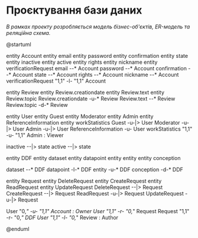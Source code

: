# Проєктування бази даних

*В рамках проекту розробляється модель бізнес-об'єктів, ER-модель та реляційна схема.*

@startuml

entity Account
entity email
entity password
entity confirmation
entity state
entity inactive
entity active
entity rights
entity nickname
entity verificationRequest
 email --* Account
 password --* Account
 confirmation --* Account
 state --* Account
 rights --* Account
 nickname --* Account
 verificationRequest "1,1" -l- "1,1" Account

entity Review
entity Review.creationdate
entity Review.text
entity Review.topic
 Review.creationdate -u-* Review
 Review.text --* Review
 Review.topic -d-* Review

entity User
entity Guest
entity Moderator
entity Admin
entity ReferenceInformation
entity workStatistics
 Guest -u-|> User
 Moderator -u-|> User
 Admin -u-|> User
 ReferenceInformation -u- User
 workStatistics "1,1" -u- "1,1" Admin : Viewer
 
inactive --|> state
active --|> state

entity DDF
entity dataset
entity datapoint
entity entity
entity conception
 
 dataset  --* DDF
 datapoint  -l-* DDF
 entity  -u-* DDF
 conception  -d-* DDF

entity Request
entity DeleteRequest
entity CreateRequest
entity ReadRequest
entity UpdateRequest
 DeleteRequest --|> Request
 CreateRequest --|> Request
 ReadRequest -u-|> Request
 UpdateRequest -u-|> Request

 User "0,*" -u- "1,1" Account : Owner
 User "1,1" -r- "0,*" Request
 Request "1,1" -r- "0,*" DDF
 User "1,1" -l- "0,*" Review : Author

@enduml
